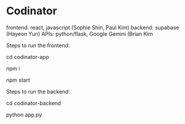 ﻿# Codinator


frontend: react, javascript (Sophie Shin, Paul Kim)
backend: supabase (Hayeon Yun)
APIs: python/flask, Google Gemini (Brian Kim


Steps to run the frontend:

cd codinator-app

npm i

npm start

Steps to run the backend:

cd codinator-backend

python app.py
